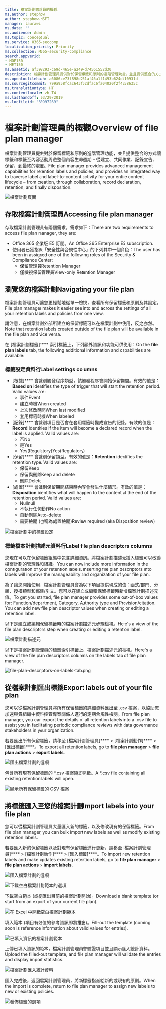 ```yaml
---
title: 檔案計劃管理員的概觀
ms.author: stephow
author: stephow-MSFT
manager: laurawi
ms.date: ''
ms.audience: Admin
ms.topic: conceptual
ms.service: O365-seccomp
localization_priority: Priority
ms.collection: M365-security-compliance
search.appverid:
- MOE150
- MET150
ms.assetid: af398293-c69d-465e-a249-d74561552d30
description: 檔案計劃管理員提供對於保留標籤和原則的進階管理功能，並且提供整合的方式讓標籤和標籤至內容活動周遊整個內容生命週期 – 從建立、共同作業、記錄宣告、保留，到最終的處置。
ms.openlocfilehash: a6086ce73f898d261af46a1f1493b624db10931d
ms.sourcegitcommit: 799a958fcac643f62dfac6fa04020f2f4758635c
ms.translationtype: HT
ms.contentlocale: zh-TW
ms.lasthandoff: 03/29/2019
ms.locfileid: "30997269"
---
```

# <a name="overview-of-file-plan-manager"></a><span data-ttu-id="01fad-103">檔案計劃管理員的概觀</span><span class="sxs-lookup"><span data-stu-id="01fad-103">Overview of file plan manager</span></span>

<span data-ttu-id="01fad-104">檔案計劃管理員提供對於保留標籤和原則的進階管理功能，並且提供整合的方式讓標籤和標籤至內容活動周遊整個內容生命週期 – 從建立、共同作業、記錄宣告、保留，到最終的處置。</span><span class="sxs-lookup"><span data-stu-id="01fad-104">File plan manager provides advanced management capabilities for retention labels and policies, and provides an integrated way to traverse label and label-to-content activity for your entire content lifecycle – from creation, through collaboration, record declaration, retention, and finally disposition.</span></span>

![檔案計劃頁面](media/file-plan-page.png)

## <a name="accessing-file-plan-manager"></a><span data-ttu-id="01fad-106">存取檔案計劃管理員</span><span class="sxs-lookup"><span data-stu-id="01fad-106">Accessing file plan manager</span></span>

<span data-ttu-id="01fad-107">存取檔案計劃管理員有兩個需求，需求如下：</span><span class="sxs-lookup"><span data-stu-id="01fad-107">There are two requirements to access file plan manager, they are:</span></span>
- <span data-ttu-id="01fad-108">Office 365 企業版 E5 訂閱。</span><span class="sxs-lookup"><span data-stu-id="01fad-108">An Office 365 Enterprise E5 subscription.</span></span>
- <span data-ttu-id="01fad-109">使用者已獲指派「安全性與合規性中心」的下列其中一個角色：</span><span class="sxs-lookup"><span data-stu-id="01fad-109">The user has been in assigned one of the following roles of the Security &amp; Compliance Center:</span></span> 
    - <span data-ttu-id="01fad-110">保留管理員</span><span class="sxs-lookup"><span data-stu-id="01fad-110">Retention Manager</span></span>
    - <span data-ttu-id="01fad-111">僅檢視保留管理員</span><span class="sxs-lookup"><span data-stu-id="01fad-111">View-only Retention Manager</span></span>

## <a name="navigating-your-file-plan"></a><span data-ttu-id="01fad-112">瀏覽您的檔案計劃</span><span class="sxs-lookup"><span data-stu-id="01fad-112">Navigating your file plan</span></span>

<span data-ttu-id="01fad-113">檔案計劃管理員可讓您更輕鬆地從單一檢視，查看所有保留標籤和原則及其設定。</span><span class="sxs-lookup"><span data-stu-id="01fad-113">File plan manager makes it easier see into and across the settings of all your retention labels and policies from one view.</span></span>

<span data-ttu-id="01fad-114">請注意，在檔案計劃外部所建立的保留標籤可以在檔案計劃中使用，反之亦然。</span><span class="sxs-lookup"><span data-stu-id="01fad-114">Note that retention labels created outside of the file plan will be available in the file plan and vice versa.</span></span>

<span data-ttu-id="01fad-115">在 [檔案計劃標籤]\*\*\*\* 索引標籤上，下列額外資訊和功能可供使用：</span><span class="sxs-lookup"><span data-stu-id="01fad-115">On the **file plan labels** tab, the following additional information and capabilities are available:</span></span>

### <a name="label-settings-columns"></a><span data-ttu-id="01fad-116">標籤設定資料行</span><span class="sxs-lookup"><span data-stu-id="01fad-116">Label settings columns</span></span>
 
- <span data-ttu-id="01fad-p101">[根據]\*\*\*\* 會識別觸發程序類型，該觸發程序會開始保留期間。有效的值是：</span><span class="sxs-lookup"><span data-stu-id="01fad-p101">**Based on** identifies the type of trigger that will start the retention period. Valid values are:</span></span> 
    - <span data-ttu-id="01fad-119">事件</span><span class="sxs-lookup"><span data-stu-id="01fad-119">Event</span></span>
    - <span data-ttu-id="01fad-120">建立時機</span><span class="sxs-lookup"><span data-stu-id="01fad-120">When created</span></span>
    - <span data-ttu-id="01fad-121">上次修改時間</span><span class="sxs-lookup"><span data-stu-id="01fad-121">When last modified</span></span>
    - <span data-ttu-id="01fad-122">套用標籤時機</span><span class="sxs-lookup"><span data-stu-id="01fad-122">When labeled</span></span>
- <span data-ttu-id="01fad-p102">[記錄]\*\*\*\* 會識別項目是否會在套用標籤時變成宣告的記錄。有效的值是：</span><span class="sxs-lookup"><span data-stu-id="01fad-p102">**Record** identifies if the item will become a declared record when the label is applied. Valid values are:</span></span>
    - <span data-ttu-id="01fad-125">否</span><span class="sxs-lookup"><span data-stu-id="01fad-125">No</span></span>
    - <span data-ttu-id="01fad-126">是</span><span class="sxs-lookup"><span data-stu-id="01fad-126">Yes</span></span>
    - <span data-ttu-id="01fad-127">Yes(Regulatory)</span><span class="sxs-lookup"><span data-stu-id="01fad-127">Yes(Regulatory)</span></span>
- <span data-ttu-id="01fad-p103">[保留]\*\*\*\* 會識別保留類型。有效的值是：</span><span class="sxs-lookup"><span data-stu-id="01fad-p103">**Retention** identifies the retention type. Valid values are:</span></span>
    - <span data-ttu-id="01fad-130">保留</span><span class="sxs-lookup"><span data-stu-id="01fad-130">Keep</span></span>
    - <span data-ttu-id="01fad-131">保留與刪除</span><span class="sxs-lookup"><span data-stu-id="01fad-131">Keep and delete</span></span>
    - <span data-ttu-id="01fad-132">刪除</span><span class="sxs-lookup"><span data-stu-id="01fad-132">Delete</span></span>
- <span data-ttu-id="01fad-p104">[處置]\*\*\*\* 會識別保留期間結束時內容會發生什麼情形。有效的值是：</span><span class="sxs-lookup"><span data-stu-id="01fad-p104">**Disposition** identifies what will happen to the content at the end of the retention period. Valid values are:</span></span> 
    - <span data-ttu-id="01fad-135">Null</span><span class="sxs-lookup"><span data-stu-id="01fad-135">null</span></span>
    - <span data-ttu-id="01fad-136">不執行任何動作</span><span class="sxs-lookup"><span data-stu-id="01fad-136">No action</span></span>
    - <span data-ttu-id="01fad-137">自動刪除</span><span class="sxs-lookup"><span data-stu-id="01fad-137">Auto-delete</span></span>
    - <span data-ttu-id="01fad-138">需要檢閱 (也稱為處置檢閱)</span><span class="sxs-lookup"><span data-stu-id="01fad-138">Review required (aka Disposition review)</span></span>

![檔案計劃中的標籤設定](media/file-plan-label-columns.png)

### <a name="label-file-plan-descriptors-columns"></a><span data-ttu-id="01fad-140">標籤檔案計劃描述元資料行</span><span class="sxs-lookup"><span data-stu-id="01fad-140">Label file plan descriptors columns</span></span>

<span data-ttu-id="01fad-p105">您現在可以在保留標籤組態中包含詳細資訊。將檔案計劃描述元插入標籤可以改善檔案計劃的管理性和組織。</span><span class="sxs-lookup"><span data-stu-id="01fad-p105">You can now include more information in the configuration of your retention labels. Inserting file plan descriptors into labels will improve the manageability and organization of your file plan.</span></span>

<span data-ttu-id="01fad-p106">為了讓您開始使用，檔案計劃管理員會為以下項目提供現成的值：函式/部門、分類、授權類型和佈建/引文。您可以在建立或編輯保留標籤時新增檔案計劃描述元值。</span><span class="sxs-lookup"><span data-stu-id="01fad-p106">To get you started, file plan manager provides some out-of-box values for: Function/department, Category, Authority type and Provision/citation. You can add new file plan descriptor values when creating or editing a retention label.</span></span>

<span data-ttu-id="01fad-145">以下是建立或編輯保留標籤時的檔案計劃描述元步驟檢視。</span><span class="sxs-lookup"><span data-stu-id="01fad-145">Here's a view of the file plan descriptors step when creating or editing a retention label.</span></span>

![檔案計劃描述元](media/file-plan-descriptors.png)

<span data-ttu-id="01fad-147">以下是檔案計劃管理員的標籤索引標籤上，檔案計劃描述元的檢視。</span><span class="sxs-lookup"><span data-stu-id="01fad-147">Here's a view of the file plan descriptors columns on the labels tab of file plan manager.</span></span>

![file-plan-descriptors-on-labels-tab.png](media/file-plan-descriptors-on-labels-tab.png)

## <a name="export-labels-out-of-your-file-plan"></a><span data-ttu-id="01fad-149">從檔案計劃匯出標籤</span><span class="sxs-lookup"><span data-stu-id="01fad-149">Export labels out of your file plan</span></span>

<span data-ttu-id="01fad-150">您可以從檔案計劃管理員將所有保留標籤的詳細資料匯出至 .csv 檔案，以協助您加速與貴組織中資料控管專案關係人進行的定期合規性檢閱。</span><span class="sxs-lookup"><span data-stu-id="01fad-150">From file plan manager, you can export the details of all retention labels into a .csv file to assist you in facilitating periodic compliance reviews with data governance stakeholders in your organization.</span></span>

<span data-ttu-id="01fad-151">若要匯出所有保留標籤，請移至 [檔案計劃管理員]\*\*\*\* \> [檔案計劃動作]\*\*\*\* \> [匯出標籤]\*\*\*\*。</span><span class="sxs-lookup"><span data-stu-id="01fad-151">To export all retention labels, go to **file plan manager** \> **file plan actions** \> **export labels**.</span></span>

![匯出檔案計劃的選項](media/file-plan-export-labels-option.png)

<span data-ttu-id="01fad-153">包含所有現有保留標籤的 \*.csv 檔案隨即開啟。</span><span class="sxs-lookup"><span data-stu-id="01fad-153">A \*.csv file containing all existing retention labels will open.</span></span>

![顯示所有保留標籤的 CSV 檔案](media/file-plan-csv-file.png)

## <a name="import-labels-into-your-file-plan"></a><span data-ttu-id="01fad-155">將標籤匯入至您的檔案計劃</span><span class="sxs-lookup"><span data-stu-id="01fad-155">Import labels into your file plan</span></span>

<span data-ttu-id="01fad-156">您可以從檔案計劃管理員大量匯入新的標籤，以及修改現有的保留標籤。</span><span class="sxs-lookup"><span data-stu-id="01fad-156">From file plan manager, you can bulk import new labels as well as modify existing retention labels.</span></span>

<span data-ttu-id="01fad-157">若要匯入新的保留標籤以及對現有保留標籤進行更新，請移至 [檔案計劃管理員]\*\*\*\* \> [檔案計劃動作]\*\*\*\* \> [匯入標籤]\*\*\*\*。</span><span class="sxs-lookup"><span data-stu-id="01fad-157">To import new retention labels and make updates existing retention labels, go to **file plan manager** \> **file plan actions** \> **import labels**.</span></span>

![匯入檔案計劃的選項](media/file-plan-import-labels-option.png)

![下載空白檔案計劃範本的選項](media/file-plan-blank-template-option.png)

<span data-ttu-id="01fad-160">下載空白範本 (或從匯出目前的檔案計劃開始)。</span><span class="sxs-lookup"><span data-stu-id="01fad-160">Download a blank template (or start from an export of your current file plan).</span></span>

![在 Excel 中開啟空白檔案計劃範本](media/file-plan-blank-template.png)

<span data-ttu-id="01fad-162">填入範本 (項目有效值的參考資訊即將推出)。</span><span class="sxs-lookup"><span data-stu-id="01fad-162">Fill-out the template (coming soon is reference information about valid values for entries).</span></span>

![已填入資訊的檔案計劃範本](media/file-plan-filled-out-template.png)

<span data-ttu-id="01fad-164">上傳已填入資訊的範本，檔案計劃管理員會驗證項目並且顯示匯入統計資料。</span><span class="sxs-lookup"><span data-stu-id="01fad-164">Upload the filled-out template, and file plan manager will validate the entries and display import statistics.</span></span>

![檔案計劃匯入統計資料](media/file-plan-import-statistics.png)

<span data-ttu-id="01fad-166">匯入完成後，返回檔案計劃管理員，將新標籤指派給新的或現有的原則。</span><span class="sxs-lookup"><span data-stu-id="01fad-166">When the import is complete, return to file plan manager to assign new labels to new or existing policies.</span></span>

![發佈標籤的選項](media/file-plan-publish-labels-option.png)

